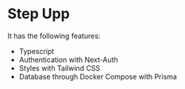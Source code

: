 # Step Upp

It has the following features:

- Typescript
- Authentication with Next-Auth
- Styles with Tailwind CSS
- Database through Docker Compose with Prisma
